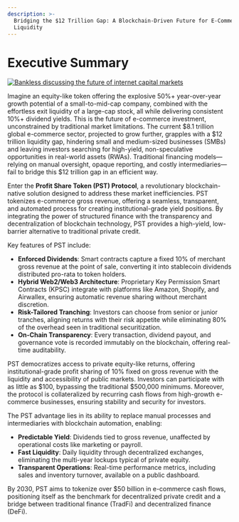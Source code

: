 ```yaml
---
description: >-
  Bridging the $12 Trillion Gap: A Blockchain-Driven Future for E-Commerce
  Liquidity
---
```


# Executive Summary

[![Bankless discussing the future of internet capital markets](https://img.youtube.com/vi/UgkxFpn6pC52eQPEvy4Elps7BeV1ifesYH2G/0.jpg)](https://youtube.com/clip/UgkxFpn6pC52eQPEvy4Elps7BeV1ifesYH2G?si=s1voDX2TqGKF9S7o)

Imagine an equity-like token offering the explosive 50%+ year-over-year growth potential of a small-to-mid-cap company, combined with the effortless exit liquidity of a large-cap stock, all while delivering consistent 10%+ dividend yields. This is the future of e-commerce investment, unconstrained by traditional market limitations. The current $8.1 trillion global e-commerce sector, projected to grow further, grapples with a $12 trillion liquidity gap, hindering small and medium-sized businesses (SMBs) and leaving investors searching for high-yield, non-speculative opportunities in real-world assets (RWAs). Traditional financing models—relying on manual oversight, opaque reporting, and costly intermediaries—fail to bridge this $12 trillion gap in an efficient way.

Enter the **Profit Share Token (PST) Protocol**, a revolutionary blockchain-native solution designed to address these market inefficiencies. PST tokenizes e-commerce gross revenue, offering a seamless, transparent, and automated process for creating institutional-grade yield positions. By integrating the power of structured finance with the transparency and decentralization of blockchain technology, PST provides a high-yield, low-barrier alternative to traditional private credit.

Key features of PST include:

* **Enforced Dividends**: Smart contracts capture a fixed 10% of merchant gross revenue at the point of sale, converting it into stablecoin dividends distributed pro-rata to token holders.
* **Hybrid Web2/Web3 Architecture**: Proprietary Key Permission Smart Contracts (KPSC) integrate with platforms like Amazon, Shopify, and Airwallex, ensuring automatic revenue sharing without merchant discretion.
* **Risk-Tailored Tranching**: Investors can choose from senior or junior tranches, aligning returns with their risk appetite while eliminating 80% of the overhead seen in traditional securitization.
* **On-Chain Transparency**: Every transaction, dividend payout, and governance vote is recorded immutably on the blockchain, offering real-time auditability.

PST democratizes access to private equity-like returns, offering institutional-grade profit sharing of 10% fixed on gross revenue with the liquidity and accessibility of public markets. Investors can participate with as little as $100, bypassing the traditional $500,000 minimums. Moreover, the protocol is collateralized by recurring cash flows from high-growth e-commerce businesses, ensuring stability and security for investors.

The PST advantage lies in its ability to replace manual processes and intermediaries with blockchain automation, enabling:

* **Predictable Yield**: Dividends tied to gross revenue, unaffected by operational costs like marketing or payroll.
* **Fast Liquidity**: Daily liquidity through decentralized exchanges, eliminating the multi-year lockups typical of private equity.
* **Transparent Operations**: Real-time performance metrics, including sales and inventory turnover, available on a public dashboard.

By 2030, PST aims to tokenize over $50 billion in e-commerce cash flows, positioning itself as the benchmark for decentralized private credit and a bridge between traditional finance (TradFi) and decentralized finance (DeFi).
